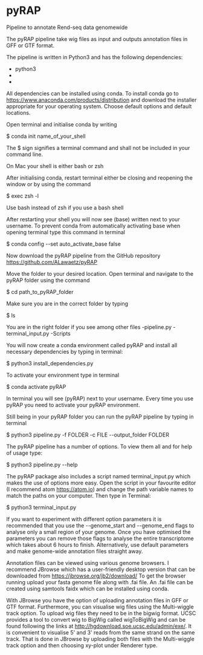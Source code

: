 # pyRAP
Pipeline to annotate Rend-seq data genomewide

The pyRAP pipeline take wig files as input and outputs annotation files in GFF or GTF format.

The pipeline is written in Python3 and has the following dependencies:

- python3
- 
- 

All dependencies can be installed using conda. To install conda go to
https://www.anaconda.com/products/distribution
and download the installer appropriate for your operating system. Choose default options and default locations.

Open terminal and initialise conda by writing

$ conda init name_of_your_shell

 
The $ sign signifies a terminal command and shall not be included in your command line.

On Mac your shell is either bash or zsh

After initialising conda, restart terminal either be closing and reopening the window or by using the command

$ exec zsh -l

Use bash instead of zsh if you use a bash shell

After restarting your shell you will now see (base) written next to your username. To prevent conda from automatically activating base when opening terminal type this command in terminal

$ conda config --set auto_activate_base false


Now download the pyRAP pipeline from the GitHub repository https://github.com/ALawaetz/pyRAP

Move the folder to your desired location. Open terminal and navigate to the pyRAP folder using the command

$ cd path_to_pyRAP_folder

Make sure you are in the correct folder by typing

$ ls

You are in the right folder if you see among other files
-pipeline.py
-terminal_input.py
-Scripts

You will now create a conda environment called pyRAP and install all necessary dependencies by typing in terminal:

$ python3 install_dependencies.py

To activate your environment type in terminal

$ conda activate pyRAP

In terminal you will see (pyRAP) next to your username. Every time you use pyRAP you need to activate your pyRAP environment.

Still being in your pyRAP folder you can run the pyRAP pipeline by typing in terminal

$ python3 pipeline.py -f FOLDER -c FILE --output_folder FOLDER

The pyRAP pipeline has a number of options. To view them all and for help of usage type:

$ python3 pipeline.py --help

The pyRAP package also includes a script named terminal_input.py which makes the use of options more easy. Open the script in your favourite editor (I recommend atom https://atom.io) and change the path variable names to match the paths on your computer. Then type in Terminal:

$ python3 terminal_input.py

If you want to experiment with different option parameters it is recommended that you use the --genome_start and --genome_end flags to analyse only a small region of your genome. Once you have optimised the parameters you can remove those flags to analyse the entire transcriptome which takes about 6 hours to finish. Alternatively, use default parameters and make genome-wide annotation files straight away.

Annotation files can be viewed using various genome browsers. I recommend JBrowse which has a user-friendly desktop version that can be downloaded from https://jbrowse.org/jb2/download/
To get the browser running upload your fasta genome file along with .fai file. An .fai file can be created using samtools faidx which can be installed using conda.

With JBrowse you have the option of uploading annotation files in GFF or GTF format. Furthermore, you can visualise wig files using the Multi-wiggle track option. To upload wig files they need to be in the bigwig format. UCSC provides a tool to convert wig to BigWig called wigToBigWig and can be found following the links at http://hgdownload.soe.ucsc.edu/admin/exe/. 
It is convenient to visualise 5' and 3' reads from the same strand on the same track. That is done in JBrowse by uploading both files with the Multi-wiggle track option and then choosing xy-plot under Renderer type.



